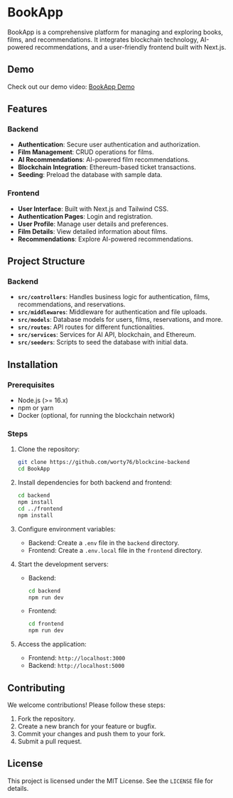 # BookApp

BookApp is a comprehensive platform for managing and exploring books, films, and recommendations. It integrates blockchain technology, AI-powered recommendations, and a user-friendly frontend built with Next.js.

## Demo

Check out our demo video: [BookApp Demo](https://jumpshare.com/s/JdvcvD8yO76ORIZ5B9Qn)

## Features

### Backend

- **Authentication**: Secure user authentication and authorization.
- **Film Management**: CRUD operations for films.
- **AI Recommendations**: AI-powered film recommendations.
- **Blockchain Integration**: Ethereum-based ticket transactions.
- **Seeding**: Preload the database with sample data.

### Frontend

- **User Interface**: Built with Next.js and Tailwind CSS.
- **Authentication Pages**: Login and registration.
- **User Profile**: Manage user details and preferences.
- **Film Details**: View detailed information about films.
- **Recommendations**: Explore AI-powered recommendations.

## Project Structure

### Backend

- **`src/controllers`**: Handles business logic for authentication, films, recommendations, and reservations.
- **`src/middlewares`**: Middleware for authentication and file uploads.
- **`src/models`**: Database models for users, films, reservations, and more.
- **`src/routes`**: API routes for different functionalities.
- **`src/services`**: Services for AI API, blockchain, and Ethereum.
- **`src/seeders`**: Scripts to seed the database with initial data.

## Installation

### Prerequisites

- Node.js (>= 16.x)
- npm or yarn
- Docker (optional, for running the blockchain network)

### Steps

1. Clone the repository:

   ```bash
   git clone https://github.com/worty76/blockcine-backend
   cd BookApp
   ```

2. Install dependencies for both backend and frontend:

   ```bash
   cd backend
   npm install
   cd ../frontend
   npm install
   ```

3. Configure environment variables:

   - Backend: Create a `.env` file in the `backend` directory.
   - Frontend: Create a `.env.local` file in the `frontend` directory.

4. Start the development servers:

   - Backend:
     ```bash
     cd backend
     npm run dev
     ```
   - Frontend:
     ```bash
     cd frontend
     npm run dev
     ```

5. Access the application:
   - Frontend: `http://localhost:3000`
   - Backend: `http://localhost:5000`

## Contributing

We welcome contributions! Please follow these steps:

1. Fork the repository.
2. Create a new branch for your feature or bugfix.
3. Commit your changes and push them to your fork.
4. Submit a pull request.

## License

This project is licensed under the MIT License. See the `LICENSE` file for details.
